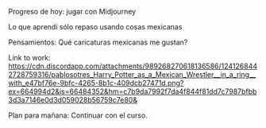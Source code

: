 Progreso de hoy:
jugar con Midjourney 

Lo que aprendí
sólo repaso usando cosas mexicanas 

Pensamientos:
Qué caricaturas mexicanas me gustan? 

Link to work:
https://cdn.discordapp.com/attachments/989268270618136586/1241268442728759316/pablosotres_Harry_Potter_as_a_Mexican_Wrestler__in_a_ring__with_e47bf76e-9bfc-4265-8b1c-409dcb27471d.png?ex=664994d2&is=66484352&hm=c7b9da7992f7da4f844f81dd7c7987bfbb3d3a7146e0d3d059028b56759c7e80&

Plan para mañana:
Continuar con el curso.